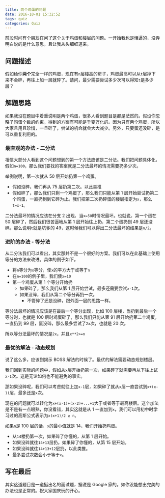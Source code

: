 ```yaml
---
title: 两个鸡蛋的问题
date: 2016-10-01 15:32:52
tags: quiz
categories: Quiz
---
```


前段时间有个朋友在问了这个关于鸡蛋和楼层的问题。一开始我也是懵逼的，没弄明白说的是什么意思，且让我从头细细道来。

<!-- more -->

## 问题描述

假如给你**两个**完全一样的鸡蛋，现在有`n`层楼高的房子，鸡蛋最高可以从`t`层掉下来不会碎，再往上加一层就碎了。请问，最少需要尝试多少次可以得知`t`是多少层？

## 解题思路

如果我没在题目中着重说明是两个鸡蛋，很多人看到题目是都是茫然的。假设你忽略了鸡蛋个数的约束，得到的方案有可能是千变万化的。因为只有两个鸡蛋，所以大家且用且珍惜，一旦碎了，尝试的机会就会大大减少。另外，只要蛋还没碎，是可以重复利用的。

### 最直观的办法 - 二分法

相信大部分人看到这个问题想到的第一个方法应该是二分法。我们把问题具体化，假如`n=100`，那么我们要找的答案就是二分法最坏的情况需要扔多少次。

举例说明，第一次就从 50 层开始扔第一个鸡蛋。

- 假如没碎，我们再从 75 层扔第二次。以此类推
- 假如碎了，那么我们只剩一个鸡蛋了，那么我们只能从第 1 层开始尝试扔第二个鸡蛋，一直扔到到它碎为止。我们把第二次扔碎蛋的楼层指定为`x`，那么`t=x-1`。

二分法最坏的情况应该在分支 2 出现，当`x=50`时情况最坏。也就说，第一个蛋在 50 层碎了，然后我们很苦逼地从第 1 层开始往上扔，第二个蛋扔到 49 层还没碎。那么说明`t`就是坑爹的 49，这时候我们可以得出二分法最坏的结果是`n/2`。

### 进阶的办法 - 等分法

从二分法我们可以看出，其实那并不是一个很好的方案。我们可以在此基础上使用等分的方法来改进。具体的例子如下。

- 将`n`等分为`x`等分，使`x`的平方大于或等于`n`
- 在`n=100`的例子里，我们使`x=10`
- 第一个鸡蛋从第 1 个等分开始扔
  - 如果碎了，那么我们从第 1 层开始尝试，最多还需要尝试`x-1`次。
  - 如果没碎，我们从第二个等分再扔一次。
    - 不管碎了还是没碎，跟外面一层的思路一样。

等分法最坏的情况应该是在最后一个等分出现，比如 100 层楼，当扔到最后一个等分时，也就是 100 层时鸡蛋碎了，那么我们只能从第 91 层开始扔第二个鸡蛋，一直扔到 99 层，蛋没碎，那么最多尝试了`2x`次，也就是 20 次。

所以等分法最坏的情况是`2x`，并且`x**2>=n`

### 最优的解法 - 动态规划

说了这么多，应该到揭示 BOSS 解法的时候了。最优的解法需要动态规划楼层。

我们回到实际的问题中，假如从`x`层开始扔第一次，如果碎了就需要再从下往上试`x-1`次。这是无论如何也不能避免的事实。

那如果没碎呢，我们可以考虑就往上加`x-1`层，如果碎了就从`x`层一直尝试到`x+(x-1)`层，最多还是`x`次。

现在的问题就可以转化为`x+(x-1)+(x-2)+...+1`大于或者等于最高楼层。这个加法是不是有一点眼熟，你没看错，其实这就是从 1 一直加到`x`，我们可以用初中时学习过的高斯公式表示为`x(x+1)/2 ≥ n`。

如果`n`是 100 层的话，`x`的最小值就是 14，我们开始扔鸡蛋。

- 从`14`楼扔第一次，如果碎了你懂的，从第 1 层开始。
- 如果没碎就往`14+13`层扔，如果碎了你懂的，从第 15 层开始。
- 如果没碎就往`14+13+12`层扔，以此类推。
- 最多尝试次数会小于等于`x`。

## 写在最后

其实这道题目是一道挺出名的面试题，据说是 Google 家的。如你没能想出完美的办法也是正常的。祝大家国庆玩的开心。
